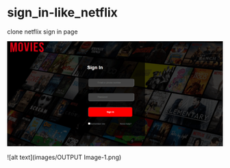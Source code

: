 # sign_in-like_netflix
 clone netflix sign in page


![alt text](https://github.com/prabhuvas/sign_in.github.io/blob/main/images/OUTPUT%20Image-1.png)



![alt text](images/OUTPUT Image-1.png)




